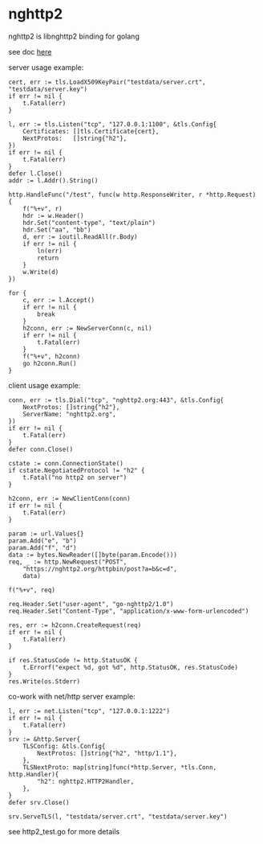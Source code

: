 nghttp2
======

nghttp2 is libnghttp2 binding for golang

see doc [here](https://godoc.org/github.com/fangdingjun/nghttp2)

server usage example:


	cert, err := tls.LoadX509KeyPair("testdata/server.crt", "testdata/server.key")
	if err != nil {
		t.Fatal(err)
	}

	l, err := tls.Listen("tcp", "127.0.0.1:1100", &tls.Config{
		Certificates: []tls.Certificate{cert},
		NextProtos:   []string{"h2"},
	})
	if err != nil {
		t.Fatal(err)
	}
	defer l.Close()
	addr := l.Addr().String()

	http.HandleFunc("/test", func(w http.ResponseWriter, r *http.Request) {
		f("%+v", r)
		hdr := w.Header()
		hdr.Set("content-type", "text/plain")
		hdr.Set("aa", "bb")
		d, err := ioutil.ReadAll(r.Body)
		if err != nil {
			ln(err)
			return
		}
		w.Write(d)
	})

	for {
		c, err := l.Accept()
		if err != nil {
			break
		}
		h2conn, err := NewServerConn(c, nil)
		if err != nil {
			t.Fatal(err)
		}
		f("%+v", h2conn)
		go h2conn.Run()
	}


client usage example:

    conn, err := tls.Dial("tcp", "nghttp2.org:443", &tls.Config{
        NextProtos: []string{"h2"},
        ServerName: "nghttp2.org",
    })
    if err != nil {
        t.Fatal(err)
    }
    defer conn.Close()

    cstate := conn.ConnectionState()
    if cstate.NegotiatedProtocol != "h2" {
        t.Fatal("no http2 on server")
    }

    h2conn, err := NewClientConn(conn)
    if err != nil {
        t.Fatal(err)
    }

    param := url.Values{}
    param.Add("e", "b")
    param.Add("f", "d")
    data := bytes.NewReader([]byte(param.Encode()))
    req, _ := http.NewRequest("POST",
        "https://nghttp2.org/httpbin/post?a=b&c=d",
        data)

    f("%+v", req)

    req.Header.Set("user-agent", "go-nghttp2/1.0")
    req.Header.Set("Content-Type", "application/x-www-form-urlencoded")

    res, err := h2conn.CreateRequest(req)
    if err != nil {
        t.Fatal(err)
    }

    if res.StatusCode != http.StatusOK {
        t.Errorf("expect %d, got %d", http.StatusOK, res.StatusCode)
    }
    res.Write(os.Stderr)


co-work with net/http server example:

    l, err := net.Listen("tcp", "127.0.0.1:1222")
    if err != nil {
        t.Fatal(err)
    }
    srv := &http.Server{
        TLSConfig: &tls.Config{
            NextProtos: []string{"h2", "http/1.1"},
        },
        TLSNextProto: map[string]func(*http.Server, *tls.Conn, http.Handler){
            "h2": nghttp2.HTTP2Handler,
        },
    }
    defer srv.Close()

    srv.ServeTLS(l, "testdata/server.crt", "testdata/server.key")

see http2_test.go for more details